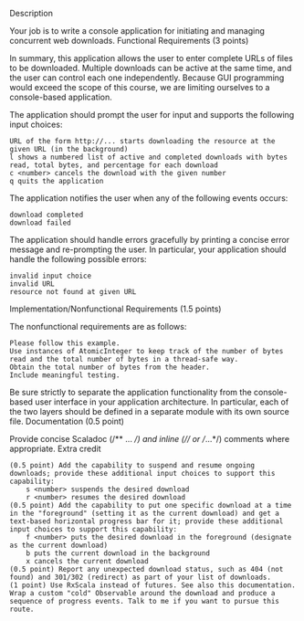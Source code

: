 Description

Your job is to write a console application for initiating and managing concurrent web downloads.
Functional Requirements (3 points)

In summary, this application allows the user to enter complete URLs of files to be downloaded. Multiple downloads can be active at the same time, and the user can control each one independently. Because GUI programming would exceed the scope of this course, we are limiting ourselves to a console-based application.

The application should prompt the user for input and supports the following input choices:

    URL of the form http://... starts downloading the resource at the given URL (in the background)
    l shows a numbered list of active and completed downloads with bytes read, total bytes, and percentage for each download
    c <number> cancels the download with the given number
    q quits the application

The application notifies the user when any of the following events occurs:

    download completed
    download failed

The application should handle errors gracefully by printing a concise error message and re-prompting the user. In particular, your application should handle the following possible errors:

    invalid input choice
    invalid URL
    resource not found at given URL

Implementation/Nonfunctional Requirements (1.5 points)

The nonfunctional requirements are as follows:

    Please follow this example.
    Use instances of AtomicInteger to keep track of the number of bytes read and the total number of bytes in a thread-safe way.
    Obtain the total number of bytes from the header.
    Include meaningful testing.

Be sure strictly to separate the application functionality from the console-based user interface in your application architecture. In particular, each of the two layers should be defined in a separate module with its own source file.
Documentation (0.5 point)

Provide concise Scaladoc (/** ... */) and inline (// or /*...*/) comments where appropriate.
Extra credit

    (0.5 point) Add the capability to suspend and resume ongoing downloads; provide these additional input choices to support this capability:
        s <number> suspends the desired download
        r <number> resumes the desired download
    (0.5 point) Add the capability to put one specific download at a time in the "foreground" (setting it as the current download) and get a text-based horizontal progress bar for it; provide these additional input choices to support this capability:
        f <number> puts the desired download in the foreground (designate as the current download)
        b puts the current download in the background
        x cancels the current download
    (0.5 point) Report any unexpected download status, such as 404 (not found) and 301/302 (redirect) as part of your list of downloads.
    (1 point) Use RxScala instead of futures. See also this documentation. Wrap a custom "cold" Observable around the download and produce a sequence of progress events. Talk to me if you want to pursue this route.
